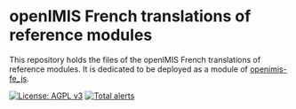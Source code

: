 # openIMIS French translations of reference modules
This repository holds the files of the openIMIS French translations of reference modules.
It is dedicated to be deployed as a module of [openimis-fe_js](https://github.com/openimis/openimis-fe_js).

[![License: AGPL v3](https://img.shields.io/badge/License-AGPL%20v3-blue.svg)](https://www.gnu.org/licenses/agpl-3.0)
[![Total alerts](https://img.shields.io/lgtm/alerts/g/openimis/openimis-fe-language_fr_js.svg?logo=lgtm&logoWidth=18)](https://lgtm.com/projects/g/openimis/openimis-fe-language_fr_js/alerts/)
